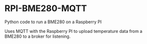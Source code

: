 # RPI-BME280-MQTT
Python code to run a BME280 on a Raspberry PI

Uses MQTT with the Raspberry PI to upload temperature data from a BME280 to a broker for listening.
